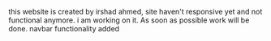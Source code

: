 this website is created by irshad ahmed,
site haven't responsive yet and not functional anymore.
i am working on it.
As soon as possible work will be done.
navbar functionality added